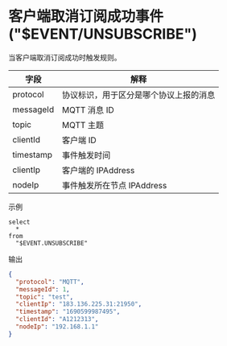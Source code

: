# 客户端取消订阅成功事件 ("$EVENT/UNSUBSCRIBE")
当客户端取消订阅成功时触发规则。

| **字段**    | **解释**             |
|-----------|--------------------|
| protocol  | 协议标识，用于区分是哪个协议上报的消息                                      |
| messageId | MQTT 消息 ID         |
| topic     | MQTT 主题            |
| clientId  | 客户端 ID             |
| timestamp | 事件触发时间             |
| clientIp  | 客户端的 IPAddress     |
| nodeIp    | 事件触发所在节点 IPAddress |

示例
```plsql
select
  *
from
  "$EVENT.UNSUBSCRIBE"
```
输出
```json
{
  "protocol": "MQTT",
  "messageId": 1,
  "topic": "test",
  "clientIp": "183.136.225.31:21950",
  "timestamp": "1690599987495",
  "clientId": "A1212313",
  "nodeIp": "192.168.1.1"
}
```